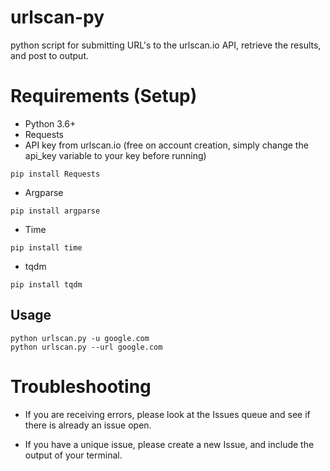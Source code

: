 # urlscan-py
python script for submitting URL's to the urlscan.io API, retrieve the results, and post to output.

# Requirements (Setup)

- Python 3.6+
- Requests
- API key from urlscan.io (free on account creation, simply change the api_key variable to your key before running)
```
pip install Requests
```
- Argparse
```
pip install argparse
```
- Time
```
pip install time
```
- tqdm
```
pip install tqdm
```

## Usage
```
python urlscan.py -u google.com
python urlscan.py --url google.com
```

# Troubleshooting
- If you are receiving errors, please look at the Issues queue and see if there is already an issue open.

- If you have a unique issue, please create a new Issue, and include the output of your terminal.
